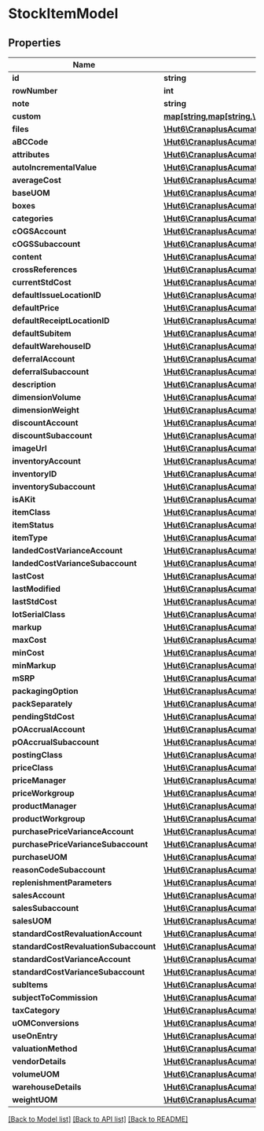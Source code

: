 # StockItemModel

## Properties
Name | Type | Description | Notes
------------ | ------------- | ------------- | -------------
**id** | **string** |  | [optional] 
**rowNumber** | **int** |  | [optional] 
**note** | **string** |  | [optional] 
**custom** | [**map[string,map[string,\Hut6\CranaplusAcumaticaSdk\Model\CustomFieldModel]]**](map.md) |  | [optional] 
**files** | [**\Hut6\CranaplusAcumaticaSdk\Model\FileLinkModel[]**](FileLinkModel.md) |  | [optional] 
**aBCCode** | [**\Hut6\CranaplusAcumaticaSdk\Model\StringValueModel**](StringValueModel.md) |  | [optional] 
**attributes** | [**\Hut6\CranaplusAcumaticaSdk\Model\AttributeValueModel[]**](AttributeValueModel.md) |  | [optional] 
**autoIncrementalValue** | [**\Hut6\CranaplusAcumaticaSdk\Model\StringValueModel**](StringValueModel.md) |  | [optional] 
**averageCost** | [**\Hut6\CranaplusAcumaticaSdk\Model\DecimalValueModel**](DecimalValueModel.md) |  | [optional] 
**baseUOM** | [**\Hut6\CranaplusAcumaticaSdk\Model\StringValueModel**](StringValueModel.md) |  | [optional] 
**boxes** | [**\Hut6\CranaplusAcumaticaSdk\Model\BoxStockItemModel[]**](BoxStockItemModel.md) |  | [optional] 
**categories** | [**\Hut6\CranaplusAcumaticaSdk\Model\CategoryStockItemModel[]**](CategoryStockItemModel.md) |  | [optional] 
**cOGSAccount** | [**\Hut6\CranaplusAcumaticaSdk\Model\StringValueModel**](StringValueModel.md) |  | [optional] 
**cOGSSubaccount** | [**\Hut6\CranaplusAcumaticaSdk\Model\StringValueModel**](StringValueModel.md) |  | [optional] 
**content** | [**\Hut6\CranaplusAcumaticaSdk\Model\StringValueModel**](StringValueModel.md) |  | [optional] 
**crossReferences** | [**\Hut6\CranaplusAcumaticaSdk\Model\InventoryItemCrossReferenceModel[]**](InventoryItemCrossReferenceModel.md) |  | [optional] 
**currentStdCost** | [**\Hut6\CranaplusAcumaticaSdk\Model\DecimalValueModel**](DecimalValueModel.md) |  | [optional] 
**defaultIssueLocationID** | [**\Hut6\CranaplusAcumaticaSdk\Model\StringValueModel**](StringValueModel.md) |  | [optional] 
**defaultPrice** | [**\Hut6\CranaplusAcumaticaSdk\Model\DecimalValueModel**](DecimalValueModel.md) |  | [optional] 
**defaultReceiptLocationID** | [**\Hut6\CranaplusAcumaticaSdk\Model\StringValueModel**](StringValueModel.md) |  | [optional] 
**defaultSubitem** | [**\Hut6\CranaplusAcumaticaSdk\Model\StringValueModel**](StringValueModel.md) |  | [optional] 
**defaultWarehouseID** | [**\Hut6\CranaplusAcumaticaSdk\Model\StringValueModel**](StringValueModel.md) |  | [optional] 
**deferralAccount** | [**\Hut6\CranaplusAcumaticaSdk\Model\StringValueModel**](StringValueModel.md) |  | [optional] 
**deferralSubaccount** | [**\Hut6\CranaplusAcumaticaSdk\Model\StringValueModel**](StringValueModel.md) |  | [optional] 
**description** | [**\Hut6\CranaplusAcumaticaSdk\Model\StringValueModel**](StringValueModel.md) |  | [optional] 
**dimensionVolume** | [**\Hut6\CranaplusAcumaticaSdk\Model\DecimalValueModel**](DecimalValueModel.md) |  | [optional] 
**dimensionWeight** | [**\Hut6\CranaplusAcumaticaSdk\Model\DecimalValueModel**](DecimalValueModel.md) |  | [optional] 
**discountAccount** | [**\Hut6\CranaplusAcumaticaSdk\Model\StringValueModel**](StringValueModel.md) |  | [optional] 
**discountSubaccount** | [**\Hut6\CranaplusAcumaticaSdk\Model\StringValueModel**](StringValueModel.md) |  | [optional] 
**imageUrl** | [**\Hut6\CranaplusAcumaticaSdk\Model\StringValueModel**](StringValueModel.md) |  | [optional] 
**inventoryAccount** | [**\Hut6\CranaplusAcumaticaSdk\Model\StringValueModel**](StringValueModel.md) |  | [optional] 
**inventoryID** | [**\Hut6\CranaplusAcumaticaSdk\Model\StringValueModel**](StringValueModel.md) |  | [optional] 
**inventorySubaccount** | [**\Hut6\CranaplusAcumaticaSdk\Model\StringValueModel**](StringValueModel.md) |  | [optional] 
**isAKit** | [**\Hut6\CranaplusAcumaticaSdk\Model\BooleanValueModel**](BooleanValueModel.md) |  | [optional] 
**itemClass** | [**\Hut6\CranaplusAcumaticaSdk\Model\StringValueModel**](StringValueModel.md) |  | [optional] 
**itemStatus** | [**\Hut6\CranaplusAcumaticaSdk\Model\StringValueModel**](StringValueModel.md) |  | [optional] 
**itemType** | [**\Hut6\CranaplusAcumaticaSdk\Model\StringValueModel**](StringValueModel.md) |  | [optional] 
**landedCostVarianceAccount** | [**\Hut6\CranaplusAcumaticaSdk\Model\StringValueModel**](StringValueModel.md) |  | [optional] 
**landedCostVarianceSubaccount** | [**\Hut6\CranaplusAcumaticaSdk\Model\StringValueModel**](StringValueModel.md) |  | [optional] 
**lastCost** | [**\Hut6\CranaplusAcumaticaSdk\Model\DecimalValueModel**](DecimalValueModel.md) |  | [optional] 
**lastModified** | [**\Hut6\CranaplusAcumaticaSdk\Model\DateTimeValueModel**](DateTimeValueModel.md) |  | [optional] 
**lastStdCost** | [**\Hut6\CranaplusAcumaticaSdk\Model\DecimalValueModel**](DecimalValueModel.md) |  | [optional] 
**lotSerialClass** | [**\Hut6\CranaplusAcumaticaSdk\Model\StringValueModel**](StringValueModel.md) |  | [optional] 
**markup** | [**\Hut6\CranaplusAcumaticaSdk\Model\DecimalValueModel**](DecimalValueModel.md) |  | [optional] 
**maxCost** | [**\Hut6\CranaplusAcumaticaSdk\Model\DecimalValueModel**](DecimalValueModel.md) |  | [optional] 
**minCost** | [**\Hut6\CranaplusAcumaticaSdk\Model\DecimalValueModel**](DecimalValueModel.md) |  | [optional] 
**minMarkup** | [**\Hut6\CranaplusAcumaticaSdk\Model\DecimalValueModel**](DecimalValueModel.md) |  | [optional] 
**mSRP** | [**\Hut6\CranaplusAcumaticaSdk\Model\DecimalValueModel**](DecimalValueModel.md) |  | [optional] 
**packagingOption** | [**\Hut6\CranaplusAcumaticaSdk\Model\StringValueModel**](StringValueModel.md) |  | [optional] 
**packSeparately** | [**\Hut6\CranaplusAcumaticaSdk\Model\BooleanValueModel**](BooleanValueModel.md) |  | [optional] 
**pendingStdCost** | [**\Hut6\CranaplusAcumaticaSdk\Model\DecimalValueModel**](DecimalValueModel.md) |  | [optional] 
**pOAccrualAccount** | [**\Hut6\CranaplusAcumaticaSdk\Model\StringValueModel**](StringValueModel.md) |  | [optional] 
**pOAccrualSubaccount** | [**\Hut6\CranaplusAcumaticaSdk\Model\StringValueModel**](StringValueModel.md) |  | [optional] 
**postingClass** | [**\Hut6\CranaplusAcumaticaSdk\Model\StringValueModel**](StringValueModel.md) |  | [optional] 
**priceClass** | [**\Hut6\CranaplusAcumaticaSdk\Model\StringValueModel**](StringValueModel.md) |  | [optional] 
**priceManager** | [**\Hut6\CranaplusAcumaticaSdk\Model\StringValueModel**](StringValueModel.md) |  | [optional] 
**priceWorkgroup** | [**\Hut6\CranaplusAcumaticaSdk\Model\StringValueModel**](StringValueModel.md) |  | [optional] 
**productManager** | [**\Hut6\CranaplusAcumaticaSdk\Model\StringValueModel**](StringValueModel.md) |  | [optional] 
**productWorkgroup** | [**\Hut6\CranaplusAcumaticaSdk\Model\StringValueModel**](StringValueModel.md) |  | [optional] 
**purchasePriceVarianceAccount** | [**\Hut6\CranaplusAcumaticaSdk\Model\StringValueModel**](StringValueModel.md) |  | [optional] 
**purchasePriceVarianceSubaccount** | [**\Hut6\CranaplusAcumaticaSdk\Model\StringValueModel**](StringValueModel.md) |  | [optional] 
**purchaseUOM** | [**\Hut6\CranaplusAcumaticaSdk\Model\StringValueModel**](StringValueModel.md) |  | [optional] 
**reasonCodeSubaccount** | [**\Hut6\CranaplusAcumaticaSdk\Model\StringValueModel**](StringValueModel.md) |  | [optional] 
**replenishmentParameters** | [**\Hut6\CranaplusAcumaticaSdk\Model\ReplenishmentParameterStockItemModel[]**](ReplenishmentParameterStockItemModel.md) |  | [optional] 
**salesAccount** | [**\Hut6\CranaplusAcumaticaSdk\Model\StringValueModel**](StringValueModel.md) |  | [optional] 
**salesSubaccount** | [**\Hut6\CranaplusAcumaticaSdk\Model\StringValueModel**](StringValueModel.md) |  | [optional] 
**salesUOM** | [**\Hut6\CranaplusAcumaticaSdk\Model\StringValueModel**](StringValueModel.md) |  | [optional] 
**standardCostRevaluationAccount** | [**\Hut6\CranaplusAcumaticaSdk\Model\StringValueModel**](StringValueModel.md) |  | [optional] 
**standardCostRevaluationSubaccount** | [**\Hut6\CranaplusAcumaticaSdk\Model\StringValueModel**](StringValueModel.md) |  | [optional] 
**standardCostVarianceAccount** | [**\Hut6\CranaplusAcumaticaSdk\Model\StringValueModel**](StringValueModel.md) |  | [optional] 
**standardCostVarianceSubaccount** | [**\Hut6\CranaplusAcumaticaSdk\Model\StringValueModel**](StringValueModel.md) |  | [optional] 
**subItems** | [**\Hut6\CranaplusAcumaticaSdk\Model\SubItemStockItemModel[]**](SubItemStockItemModel.md) |  | [optional] 
**subjectToCommission** | [**\Hut6\CranaplusAcumaticaSdk\Model\BooleanValueModel**](BooleanValueModel.md) |  | [optional] 
**taxCategory** | [**\Hut6\CranaplusAcumaticaSdk\Model\StringValueModel**](StringValueModel.md) |  | [optional] 
**uOMConversions** | [**\Hut6\CranaplusAcumaticaSdk\Model\InventoryItemUOMConversionModel[]**](InventoryItemUOMConversionModel.md) |  | [optional] 
**useOnEntry** | [**\Hut6\CranaplusAcumaticaSdk\Model\BooleanValueModel**](BooleanValueModel.md) |  | [optional] 
**valuationMethod** | [**\Hut6\CranaplusAcumaticaSdk\Model\StringValueModel**](StringValueModel.md) |  | [optional] 
**vendorDetails** | [**\Hut6\CranaplusAcumaticaSdk\Model\StockItemVendorDetailModel[]**](StockItemVendorDetailModel.md) |  | [optional] 
**volumeUOM** | [**\Hut6\CranaplusAcumaticaSdk\Model\StringValueModel**](StringValueModel.md) |  | [optional] 
**warehouseDetails** | [**\Hut6\CranaplusAcumaticaSdk\Model\StockItemWarehouseDetailModel[]**](StockItemWarehouseDetailModel.md) |  | [optional] 
**weightUOM** | [**\Hut6\CranaplusAcumaticaSdk\Model\StringValueModel**](StringValueModel.md) |  | [optional] 

[[Back to Model list]](../README.md#documentation-for-models) [[Back to API list]](../README.md#documentation-for-api-endpoints) [[Back to README]](../README.md)


